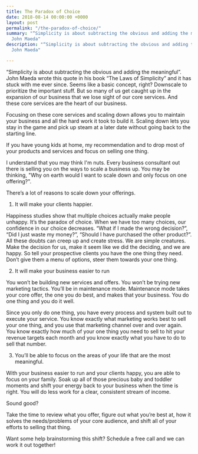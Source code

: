 ```yaml
---
title: The Paradox of Choice
date: 2018-08-14 00:00:00 +0000
layout: post
permalink: "/the-paradox-of-choice/"
summary: "“Simplicity is about subtracting the obvious and adding the meaningful”-
  John Maeda"
description: "“Simplicity is about subtracting the obvious and adding the meaningful”-
  John Maeda"

---
```

“Simplicity is about subtracting the obvious and adding the meaningful”. John Maeda wrote this quote in his book “The Laws of Simplicity” and it has stuck with me ever since. Seems like a basic concept, right? Downscale to prioritize the important stuff. But so many of us get caught up in the expansion of our business that we lose sight of our core services. And these core services are the heart of our business. 

Focusing on these core services and scaling down allows you to maintain your business and all the hard work it took to build it. Scaling down lets you stay in the game and pick up steam at a later date without going back to the starting line.

If you have young kids at home, my recommendation and to drop most of your products and services and focus on selling one thing.

I understand that you may think I'm nuts. Every business consultant out there is selling you on the ways to scale a business up. You may be thinking, "Why on earth would I want to scale down and only focus on one offering?". 

There’s a lot of reasons to scale down your offerings.

1. It will make your clients happier.

Happiness studies show that multiple choices actually make people unhappy. It’s the paradox of choice. When we have too many choices, our confidence in our choice decreases. “What if I made the wrong decision?”, “Did I just waste my money?”, “Should I have purchased the other product?”. All these doubts can creep up and create stress. We are simple creatures. Make the decision for us, make it seem like we did the deciding, and we are happy. So tell your prospective clients you have the one thing they need. Don’t give them a menu of options, steer them towards your one thing.

2. It will make your business easier to run

You won’t be building new services and offers. You won’t be trying new marketing tactics. You’ll be in maintenance mode. Maintenance mode takes your core offer, the one you do best, and makes that your business. You do one thing and you do it well.

Since you only do one thing, you have every process and system built out to execute your service. You know exactly what marketing works best to sell your one thing, and you use that marketing channel over and over again. You know exactly how much of your one thing you need to sell to hit your revenue targets each month and you know exactly what you have to do to sell that number.

3. You’ll be able to focus on the areas of your life that are the most meaningful.

With your business easier to run and your clients happy, you are able to focus on your family. Soak up all of those precious baby and toddler moments and shift your energy back to your business when the time is right. You will do less work for a clear, consistent stream of income.

Sound good?

Take the time to review what you offer, figure out what you’re best at, how it solves the needs/problems of your core audience, and shift all of your efforts to selling that thing. 

Want some help brainstorming this shift? Schedule a free call and we can work it out together!